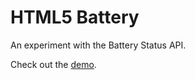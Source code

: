 # HTML5 Battery
An experiment with the Battery Status API.

Check out the [demo](http://pstadler.github.com/battery.js).